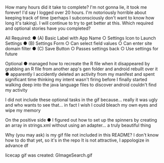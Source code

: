 How many hours did it take to complete?  I'm not gonna lie, it took me forever! I'd say I logged over 20 hours. I'm notoriously horrible about keeping track of time (perhaps I subconsciously don't want to know how long it's taking). I will continue to try to get better at this.
Which required and optional stories have you completed?

All Required:
● (A) Basic Label with App Name
○ Settings Icon to Launch Settings
● (B) Settings Form
○ Can select field values
○ Can enter site domain filter
● (C) Save Button
○ Passes settings back
○ Use settings for future

Optional
● managed how to recreate the R file when it disappeared by grabbing an R file from another app's gen folder and android rebuilt over it
● apparently I accidently deleted an activity from my manifest and spent significant time thinking my intent wasn't firing before I finally started walking deep into the java language files to discover android couldn't find my activity

I did not include these optional tasks in the gif because... really it was ugly and who wants to see that... in fact I wish I could bleach my own eyes and wipe my memory

On the positive side 
● I figured out how to set up the spinners by creating an array in strings.xml without using an adapter... a truly beautiful thing 

Why (you may ask) is my gif file not included in this README? I don't know how to do that yet, so it's in the repo
It is not attractive, I appologize in advance      df

licecap gif was created: GImageSearch.gif